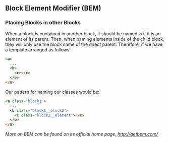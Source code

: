 ## Block Element Modifier (BEM)

### Placing Blocks in other Blocks

When a block is contained in another block, it should be named is if it is an element of its parent. 
Then, when naming elements inside of the child block, they will only use the block name of the direct parent.
Therefore, if we have a template arranged as follows:

```html
<a>
  ...
  <b>
    <c></c>
  </b>
</a>
```

Our pattern for naming our classes would be:

```html
<a class="block1">
  ...
  <b class="block1__block2">
    <c class="block2__element"></c>
  </b>
</a>
```

*More on BEM can be found on its official home page, http://getbem.com/*
